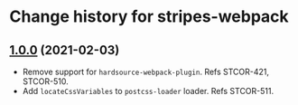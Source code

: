 # Change history for stripes-webpack

## [1.0.0](https://github.com/folio-org/stripes-webpack/tree/v1.0.0) (2021-02-03)

* Remove support for `hardsource-webpack-plugin`. Refs STCOR-421, STCOR-510.
* Add `locateCssVariables` to `postcss-loader` loader. Refs STCOR-511.
